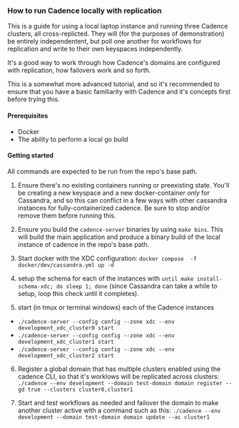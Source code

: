 ### How to run Cadence locally with replication


This is a guide for using a local laptop instance and running three Cadence
clusters, all cross-replicted. They will (for the purposes of demonstration) be
entirely independentent, but poll one another for workflows for replication and
write to their own keyspaces independently.

It's a good way to work through how Cadence's domains are configured with
replication, how failovers work and so forth.

This is a somewhat more advanced tutorial, and so it's recommended to ensure
that you have a basic familiarity with Cadence and it's concepts first before
trying this.

#### Prerequisites

- Docker
- The ability to perform a local go build

#### Getting started

All commands are expected to be run from the repo's base path.

1. Ensure there's no existing containers running or preexisting state. You'll be
   creating a new keyspace and a new docker-container *only* for Cassandra, and
   so this can conflict in a few ways with other cassandra instances for
   fully-containerized cadence. Be sure to stop and/or remove them before
   running this.

2. Ensure you build the `cadence-server` binaries by using `make bins`.
   This will build the main application and produce a binary build of the local
   instance of cadence in the repo's base path.

3. Start docker with the XDC configuration: `docker compose  -f docker/dev/cassandra.yml up -d`

4. setup the schema for each of the instances with `until make
   install-schema-xdc; do sleep 1; done` (since Cassandra can take a while to
   setup, loop this check until it completes).

5. start (in tmux or terminal windows) each of the Cadence instances
  - `./cadence-server --config config --zone xdc --env development_xdc_cluster0 start`
  - `./cadence-server --config config --zone xdc --env development_xdc_cluster1 start`
  - `./cadence-server --config config --zone xdc --env development_xdc_cluster2 start`

6. Register a global domain that has multiple clusters enabled using the cadence
   CLI, so that it's worklows will be replicated across clusters: 
   `./cadence --env development --domain test-domain domain register --gd true --clusters cluster0,cluster1`

7. Start and test workflows as needed and failover the domain to make another
   cluster active with a command such as this: `./cadence --env development --domain test-domain domain update --ac cluster1`

